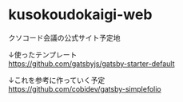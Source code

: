 # kusokoudokaigi-web
クソコード会議の公式サイト予定地

↓使ったテンプレート\
https://github.com/gatsbyjs/gatsby-starter-default

↓これを参考に作っていく予定\
https://github.com/cobidev/gatsby-simplefolio
